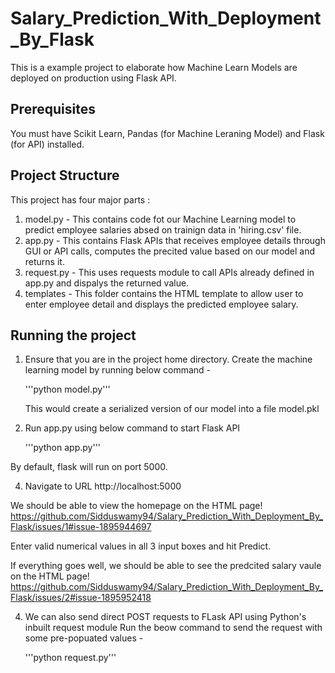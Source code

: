 # Salary_Prediction_With_Deployment_By_Flask
This is a example project to elaborate how Machine Learn Models are deployed on production using Flask API.

## Prerequisites
You must have Scikit Learn, Pandas (for Machine Leraning Model) and Flask (for API) installed.

## Project Structure
This project has four major parts :

1. model.py - This contains code fot our Machine Learning model to predict employee salaries absed on trainign data in 'hiring.csv' file.
2. app.py - This contains Flask APIs that receives employee details through GUI or API calls, computes the precited value based on our model and returns it.
3. request.py - This uses requests module to call APIs already defined in app.py and dispalys the returned value.
4. templates - This folder contains the HTML template to allow user to enter employee detail and displays the predicted employee salary.
   
## Running the project
1. Ensure that you are in the project home directory. Create the machine learning model by running below command -

   '''python model.py'''

   This would create a serialized version of our model into a file model.pkl

2. Run app.py using below command to start Flask API

   '''python app.py'''
   
By default, flask will run on port 5000.

4. Navigate to URL http://localhost:5000

We should be able to view the homepage on the HTML page! https://github.com/Sidduswamy94/Salary_Prediction_With_Deployment_By_Flask/issues/1#issue-1895944697

Enter valid numerical values in all 3 input boxes and hit Predict.

If everything goes well, we should be able to see the predcited salary vaule on the HTML page! https://github.com/Sidduswamy94/Salary_Prediction_With_Deployment_By_Flask/issues/2#issue-1895952418

4. We can also send direct POST requests to FLask API using Python's inbuilt request module Run the beow command to send the request with some pre-popuated values -

   '''python request.py'''
